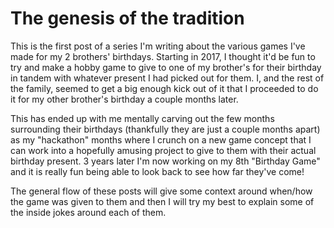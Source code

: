 
# The genesis of the tradition

This is the first post of a series I'm writing about the various games I've made for my 2 brothers' birthdays. Starting in 2017, I thought it'd be fun to try and make a hobby game to give to one of my brother's for their birthday in tandem with whatever present I had picked out for them. I, and the rest of the family, seemed to get a big enough kick out of it that I proceeded to do it for my other brother's birthday a couple months later. 

This has ended up with me mentally carving out the few months surrounding their birthdays (thankfully they are just a couple months apart) as my "hackathon" months where I crunch on a new game concept that I can work into a hopefully amusing project to give to them with their actual birthday present. 3 years later I'm now working on my 8th "Birthday Game" and it is really fun being able to look back to see how far they've come!

The general flow of these posts will give some context around when/how the game was given to them and then I will try my best to explain some of the inside jokes around each of them.

